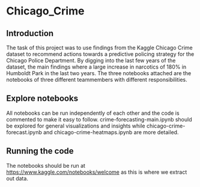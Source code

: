 # Chicago_Crime

## Introduction
The task of this project was to use findings from the Kaggle Chicago Crime dataset to recommend actions towards a predictive policing strategy for the Chicago Police Department.
By digging into the last few years of the dataset, the main findings where a large increase in narcotics of 180% in Humboldt Park in the last two years.
The three notebooks attached are the notebooks of three different teammembers with different responsibilities.

## Explore notebooks
All notebooks can be run independently of each other and the code is commented to make it easy to follow.
crime-forecasting-main.ipynb should be explored for general visualizations and insights while chicago-crime-forecast.ipynb and chicago-crime-heatmaps.ipynb are more detailed.

## Running the code
The notebooks should be run at https://www.kaggle.com/notebooks/welcome as this is where we extract out data. 



